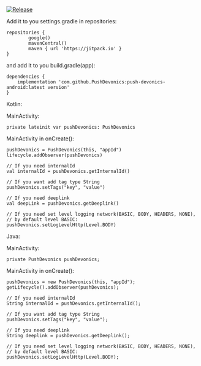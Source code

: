 [![Release](https://jitpack.io/v/PushDevonics/push-devonics-android.svg)](https://jitpack.io/#PushDevonics/push-devonics-android)

Add it to you settings.gradle in repositories:

    repositories {
            google()
            mavenCentral()
            maven { url 'https://jitpack.io' }
    }
and add it to you build.gradle(app):

    dependencies {
        implementation 'com.github.PushDevonics:push-devonics-android:latest version'
    }
    
Kotlin:

MainActivity:

    private lateinit var pushDevonics: PushDevonics
    
MainActivity in onCreate():

    pushDevonics = PushDevonics(this, "appId")
    lifecycle.addObserver(pushDevonics)
    
    // If you need internalId
    val internalId = pushDevonics.getInternalId()
    
    // If you want add tag type String
    pushDevonics.setTags("key", "value")
    
    // If you need deeplink
    val deepLink = pushDevonics.getDeeplink()

    // If you need set level logging network(BASIC, BODY, HEADERS, NONE),
    // by default level BASIC:
    pushDevonics.setLogLevelHttp(Level.BODY)
    
Java:

MainActivity:

    private PushDevonics pushDevonics;
    
MainActivity in onCreate():

    pushDevonics = new PushDevonics(this, "appId");
    getLifecycle().addObserver(pushDevonics);
        
    // If you need internalId
    String internalId = pushDevonics.getInternalId();
    
    // If you want add tag type String
    pushDevonics.setTags("key", "value");
    
    // If you need deeplink
    String deeplink = pushDevonics.getDeeplink();

    // If you need set level logging network(BASIC, BODY, HEADERS, NONE),
    // by default level BASIC:
    pushDevonics.setLogLevelHttp(Level.BODY);